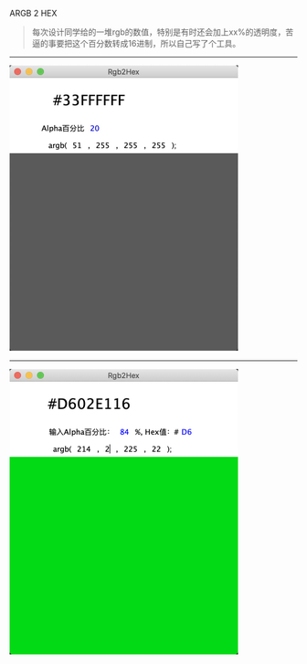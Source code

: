 ARGB 2 HEX

>每次设计同学给的一堆rgb的数值，特别是有时还会加上xx%的透明度，苦逼的事要把这个百分数转成16进制，所以自己写了个工具。

----
<img src="./pic/img.jpg" alt="i.g" style="zoom:50%;" />

----

<img src="./pic/img1.png" alt="i.g" style="zoom:50%;" />